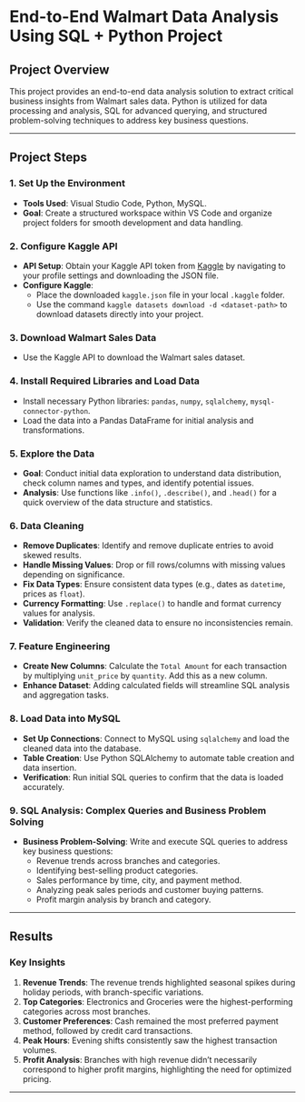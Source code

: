 # End-to-End Walmart Data Analysis Using SQL + Python Project

## Project Overview
This project provides an end-to-end data analysis solution to extract critical business insights from Walmart sales data. Python is utilized for data processing and analysis, SQL for advanced querying, and structured problem-solving techniques to address key business questions.

---

## Project Steps

### 1. Set Up the Environment
   - **Tools Used**: Visual Studio Code, Python, MySQL.
   - **Goal**: Create a structured workspace within VS Code and organize project folders for smooth development and data handling.

### 2. Configure Kaggle API
   - **API Setup**: Obtain your Kaggle API token from [Kaggle](https://www.kaggle.com/) by navigating to your profile settings and downloading the JSON file.
   - **Configure Kaggle**:
      - Place the downloaded `kaggle.json` file in your local `.kaggle` folder.
      - Use the command `kaggle datasets download -d <dataset-path>` to download datasets directly into your project.

### 3. Download Walmart Sales Data
   - Use the Kaggle API to download the Walmart sales dataset.

### 4. Install Required Libraries and Load Data
   - Install necessary Python libraries: `pandas`, `numpy`, `sqlalchemy`, `mysql-connector-python`.
   - Load the data into a Pandas DataFrame for initial analysis and transformations.

### 5. Explore the Data
   - **Goal**: Conduct initial data exploration to understand data distribution, check column names and types, and identify potential issues.
   - **Analysis**: Use functions like `.info()`, `.describe()`, and `.head()` for a quick overview of the data structure and statistics.

### 6. Data Cleaning
   - **Remove Duplicates**: Identify and remove duplicate entries to avoid skewed results.
   - **Handle Missing Values**: Drop or fill rows/columns with missing values depending on significance.
   - **Fix Data Types**: Ensure consistent data types (e.g., dates as `datetime`, prices as `float`).
   - **Currency Formatting**: Use `.replace()` to handle and format currency values for analysis.
   - **Validation**: Verify the cleaned data to ensure no inconsistencies remain.

### 7. Feature Engineering
   - **Create New Columns**: Calculate the `Total Amount` for each transaction by multiplying `unit_price` by `quantity`. Add this as a new column.
   - **Enhance Dataset**: Adding calculated fields will streamline SQL analysis and aggregation tasks.

### 8. Load Data into MySQL
   - **Set Up Connections**: Connect to MySQL using `sqlalchemy` and load the cleaned data into the database.
   - **Table Creation**: Use Python SQLAlchemy to automate table creation and data insertion.
   - **Verification**: Run initial SQL queries to confirm that the data is loaded accurately.

### 9. SQL Analysis: Complex Queries and Business Problem Solving
   - **Business Problem-Solving**: Write and execute SQL queries to address key business questions:
     - Revenue trends across branches and categories.
     - Identifying best-selling product categories.
     - Sales performance by time, city, and payment method.
     - Analyzing peak sales periods and customer buying patterns.
     - Profit margin analysis by branch and category.

---

## Results
### Key Insights
1. **Revenue Trends**: The revenue trends highlighted seasonal spikes during holiday periods, with branch-specific variations.
2. **Top Categories**: Electronics and Groceries were the highest-performing categories across most branches.
3. **Customer Preferences**: Cash remained the most preferred payment method, followed by credit card transactions.
4. **Peak Hours**: Evening shifts consistently saw the highest transaction volumes.
5. **Profit Analysis**: Branches with high revenue didn’t necessarily correspond to higher profit margins, highlighting the need for optimized pricing.

---





